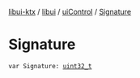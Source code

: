 [libui-ktx](../../index.md) / [libui](../index.md) / [uiControl](index.md) / [Signature](./-signature.md)

# Signature

`var Signature: `[`uint32_t`](../../platform.posix/uint32_t.md)
